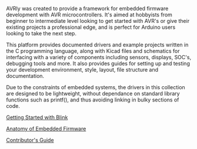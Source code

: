 AVRly was created to provide a framework for embedded firmware development with AVR microcontrollers. It's aimed at hobbyists from beginner to intermediate level looking to get started with AVR's or give their existing projects a professional edge, and is perfect for Arduino users looking to take the next step.

This platform provides documented drivers and example projects written in the C programming language, along with Kicad files and schematics for interfacing with a variety of components including sensors, displays, SOC's, debugging tools and more. It also provides guides for setting up and testing your development environment, style, layout, file structure and documentation.

Due to the constraints of embedded systems, the drivers in this collection are designed to be lightweight, without dependance on standard library functions such as printf(), and thus avoiding linking in bulky sections of code. 



[Getting Started with Blink][Getting_Started_URL]

[Anatomy of Embedded Firmware][Firmware_Anatomy_URL]

[Contributor's Guide][Contributors_Guide_URL]


[Getting_Started_URL]: https://jason-duffy.github.io/AVRly/html/md_content_getting_started__getting_started.html
[Firmware_Anatomy_URL]: https://jason-duffy.github.io/AVRly/html/md_content_anatomy_of_embedded_firmware__anatomy.html
[Contributors_Guide_URL]: https://jason-duffy.github.io/AVRly/html/md_content_contributors_guide__contributors_guide.html